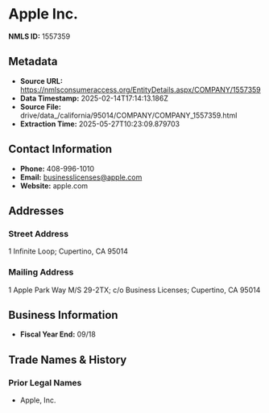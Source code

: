 # Apple Inc.

**NMLS ID:** 1557359

## Metadata
- **Source URL:** https://nmlsconsumeraccess.org/EntityDetails.aspx/COMPANY/1557359
- **Data Timestamp:** 2025-02-14T17:14:13.186Z
- **Source File:** drive/data_/california/95014/COMPANY/COMPANY_1557359.html
- **Extraction Time:** 2025-05-27T10:23:09.879703

## Contact Information
- **Phone:** 408-996-1010
- **Email:** businesslicenses@apple.com
- **Website:** apple.com

## Addresses
### Street Address
1 Infinite Loop; Cupertino, CA 95014

### Mailing Address
1 Apple Park Way M/S 29-2TX; c/o Business Licenses; Cupertino, CA 95014

## Business Information
- **Fiscal Year End:** 09/18

## Trade Names & History
### Prior Legal Names
- Apple, Inc.
